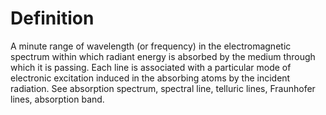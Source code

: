 # Definition

A minute range of wavelength (or frequency) in the electromagnetic
spectrum within which radiant energy is absorbed by the medium through
which it is passing. Each line is associated with a particular mode of
electronic excitation induced in the absorbing atoms by the incident
radiation. See absorption spectrum, spectral line, telluric lines,
Fraunhofer lines, absorption band.
